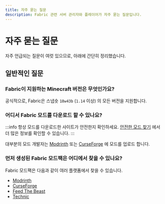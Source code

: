 ```yaml
---
title: 자주 묻는 질문
description: Fabric 관련 서버 관리자와 플레이어가 자주 묻는 질문입니다.
---
```


# 자주 묻는 질문

자주 언급되는 질문이 여럿 있으므로, 아래에 간단히 정리했습니다.

## 일반적인 질문

### Fabric이 지원하는 Minecraft 버전은 무엇인가요?

공식적으로, Fabric은 스냅숏 `18w43b` (`1.14` 이상) 의 모든 버전을 지원합니다.

### 어디서 Fabric 모드를 다운로드 할 수 있나요?

:::info
항상 모드를 다운로드한 사이트가 안전한지 확인하세요. [안전한 모드 찾기](./finding-mods.md) 에서 더 많은 정보를 확인할 수 있습니다.
:::

대부분의 모드 개발자는 [Modrinth](https://modrinth.com/mods?g=categories:%27fabric%27) 또는 [CurseForge](https://www.curseforge.com/minecraft/search?class=mc-mods\\&gameVersionTypeId=4) 에 모드를 업로드 합니다.

### 먼저 생성된 Fabric 모드팩은 어디에서 찾을 수 있나요?

Fabric 모드팩은 다음과 같이 여러 플랫폼에서 찾을 수 있습니다.

- [Modrinth](https://modrinth.com/modpacks?g=categories:%27fabric%27)
- [CurseForge](https://www.curseforge.com/minecraft/search?class=modpacks\\&gameVersionTypeId=4)
- [Feed The Beast](https://www.feed-the-beast.com/ftb-app)
- [Technic](https://www.technicpack.net/modpacks)
